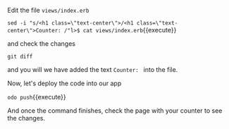Edit the file `views/index.erb`

`sed -i "s/<h1 class=\"text-center\">/<h1 class=\"text-center\">Counter: /"l>$ cat views/index.erb`{{execute}}

and check the changes

`git diff`

and you will we have added the text `Counter: ` into the file.

Now, let's deploy the code into our app

`odo push`{{execute}}

And once the command finishes, check the page with your counter to see the changes.
